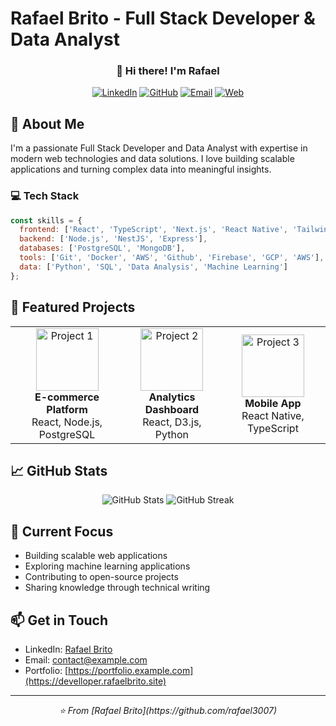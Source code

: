 # Rafael Brito - Full Stack Developer & Data Analyst

<div align="center">
  <!-- <img src="" alt="Profile" style="border-radius: 50%; width: 200px; height: 200px; object-fit: cover;"> -->

  <h3>👋 Hi there! I'm Rafael</h3>
  
  [![LinkedIn](https://img.shields.io/badge/LinkedIn-0077B5?style=for-the-badge&logo=linkedin&logoColor=white)](https://www.linkedin.com/in/rafael-brito-sampaio-88ab05196/)
  [![GitHub](https://img.shields.io/badge/GitHub-100000?style=for-the-badge&logo=github&logoColor=white)](https://github.com/rafael3007)
  [![Email](https://img.shields.io/badge/Email-D14836?style=for-the-badge&logo=gmail&logoColor=white)](mailto:rafael.brito.1422@gmail.com)
  [![Web](https://img.shields.io/website&logoColor=white)](https://develloper.rafaelbrito.site)
</div>

## 🚀 About Me

I'm a passionate Full Stack Developer and Data Analyst with expertise in modern web technologies and data solutions. I love building scalable applications and turning complex data into meaningful insights.

### 💻 Tech Stack

```javascript
const skills = {
  frontend: ['React', 'TypeScript', 'Next.js', 'React Native', 'Tailwind CSS'],
  backend: ['Node.js', 'NestJS', 'Express'],
  databases: ['PostgreSQL', 'MongoDB'],
  tools: ['Git', 'Docker', 'AWS', 'Github', 'Firebase', 'GCP', 'AWS'],
  data: ['Python', 'SQL', 'Data Analysis', 'Machine Learning']
};
```

## 🌟 Featured Projects

<table>
  <tr>
    <td align="center">
      <img src="https://via.placeholder.com/150" width="100px;" alt="Project 1"/>
      <br />
      <strong>E-commerce Platform</strong>
      <br />
      React, Node.js, PostgreSQL
    </td>
    <td align="center">
      <img src="https://via.placeholder.com/150" width="100px;" alt="Project 2"/>
      <br />
      <strong>Analytics Dashboard</strong>
      <br />
      React, D3.js, Python
    </td>
    <td align="center">
      <img src="https://via.placeholder.com/150" width="100px;" alt="Project 3"/>
      <br />
      <strong>Mobile App</strong>
      <br />
      React Native, TypeScript
    </td>
  </tr>
</table>

## 📈 GitHub Stats

<div align="center">
  <img src="https://github-readme-stats.vercel.app/api?username=rafael3007&show_icons=true&theme=radical" alt="GitHub Stats" />
  <img src="https://github-readme-streak-stats.herokuapp.com/?user=rafael3007&theme=radical" alt="GitHub Streak" />
</div>

## 🎯 Current Focus

- Building scalable web applications
- Exploring machine learning applications
- Contributing to open-source projects
- Sharing knowledge through technical writing

## 📫 Get in Touch

- LinkedIn: [Rafael Brito](https://www.linkedin.com/in/rafael-brito-sampaio-88ab05196/)
- Email: contact@example.com
- Portfolio: [https://portfolio.example.com](https://develloper.rafaelbrito.site)

---

<div align="center">
  <i>⭐️ From [Rafael Brito](https://github.com/rafael3007)</i>
</div>